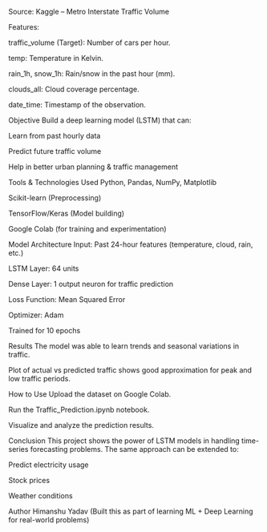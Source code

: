 Source: Kaggle – Metro Interstate Traffic Volume

Features:

traffic_volume (Target): Number of cars per hour.

temp: Temperature in Kelvin.

rain_1h, snow_1h: Rain/snow in the past hour (mm).

clouds_all: Cloud coverage percentage.

date_time: Timestamp of the observation.

 Objective
Build a deep learning model (LSTM) that can:

Learn from past hourly data

Predict future traffic volume

Help in better urban planning & traffic management

 Tools & Technologies Used
Python, Pandas, NumPy, Matplotlib

Scikit-learn (Preprocessing)

TensorFlow/Keras (Model building)

Google Colab (for training and experimentation)

 Model Architecture
Input: Past 24-hour features (temperature, cloud, rain, etc.)

LSTM Layer: 64 units

Dense Layer: 1 output neuron for traffic prediction

Loss Function: Mean Squared Error

Optimizer: Adam

Trained for 10 epochs

 Results
The model was able to learn trends and seasonal variations in traffic.

Plot of actual vs predicted traffic shows good approximation for peak and low traffic periods.

 How to Use
Upload the dataset on Google Colab.

Run the Traffic_Prediction.ipynb notebook.

Visualize and analyze the prediction results.

 Conclusion
This project shows the power of LSTM models in handling time-series forecasting problems. The same approach can be extended to:

Predict electricity usage

Stock prices

Weather conditions

 Author
Himanshu Yadav
(Built this as part of learning ML + Deep Learning for real-world problems)

